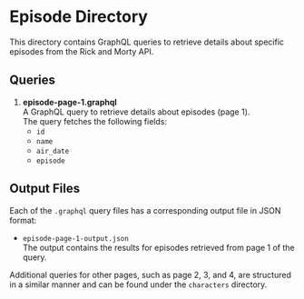 # Episode Directory

This directory contains GraphQL queries to retrieve details about specific episodes from the Rick and Morty API.

## Queries

1. **episode-page-1.graphql**  
   A GraphQL query to retrieve details about episodes (page 1).  
   The query fetches the following fields:  
   - `id`  
   - `name`  
   - `air_date`  
   - `episode`  

## Output Files

Each of the `.graphql` query files has a corresponding output file in JSON format:

- `episode-page-1-output.json`  
  The output contains the results for episodes retrieved from page 1 of the query.

Additional queries for other pages, such as page 2, 3, and 4, are structured in a similar manner and can be found under the `characters` directory.
